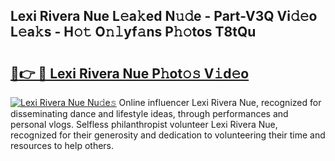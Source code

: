 ## Lexi Rivera Nue L𝚎a𝚔ed N𝚞𝚍e - Part-V3Q Vi𝚍𝚎o L𝚎a𝚔s - H𝚘𝚝 O𝚗𝚕yf𝚊ns P𝚑𝚘tos T8tQu

# <h2><a href="http://kfe45v.oniu.top/?m=Lexi+Rivera+Nue">🔗👉 🔴 Lexi Rivera Nue P𝚑ot𝚘𝚜 V𝚒d𝚎o</a></h2>

[![Lexi Rivera Nue Nu𝚍e𝚜](https://i.imgur.com/0qMVB7G.gif)](http://kfe45v.oniu.top/?m=Lexi+Rivera+Nue)
Online influencer Lexi Rivera Nue, recognized for disseminating dance and lifestyle ideas, through performances and personal vlogs. Selfless philanthropist volunteer Lexi Rivera Nue, recognized for their generosity and dedication to volunteering their time and resources to help others.  
